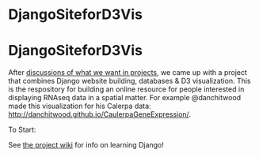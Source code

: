 # DjangoSiteforD3Vis

DjangoSiteforD3Vis
==================

After [discussions of what we want in projects](https://github.com/TheCodingCollective/Welcome/issues), we came up with a project that combines Django website building, databases & D3 visualization. This is the respository for building an online resource for people interested in displaying RNAseq data in a spatial matter. For example @danchitwood  made this visualization for his Calerpa data: http://danchitwood.github.io/CaulerpaGeneExpression/. 

To Start:

See [the project wiki](https://github.com/TheCodingCollective/DjangoSiteforD3Vis/wiki) for info on learning Django!
